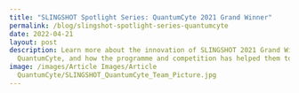 ```yaml
---
title: "SLINGSHOT Spotlight Series: QuantumCyte 2021 Grand Winner"
permalink: /blog/slingshot-spotlight-series-quantumcyte
date: 2022-04-21
layout: post
description: Learn more about the innovation of SLINGSHOT 2021 Grand Winner,
  QuantumCyte, and how the programme and competition has helped them to grow.
image: /images/Article Images/Article
  QuantumCyte/SLINGSHOT_QuantumCyte_Team_Picture.jpg
---
```

